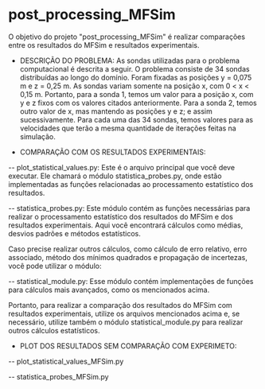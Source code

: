 # post_processing_MFSim

O objetivo do projeto "post_processing_MFSim" é realizar comparações entre os resultados do MFSim e resultados experimentais. 

- DESCRIÇÃO DO PROBLEMA: As sondas utilizadas para o problema computacional é descrita a seguir. O problema consiste de 34 sondas distribuídas ao longo do domínio. Foram fixadas 
as posições y = 0,075 m e z = 0,25 m. As sondas variam somente na posição x, com  0 < x < 0,15 m. Portanto, para a sonda 1, temos um valor para a posição x, com y e z fixos com os 
valores citados anteriormente. Para a sonda 2, temos outro valor de x, mas mantendo as posições y e z; e assim sucessivamente. Para cada uma das 34 sondas, temos valores para as 
velocidades que terão a mesma quantidade de iterações feitas na simulação.

- COMPARAÇÃO COM OS RESULTADOS EXPERIMENTAIS:

-- plot_statistical_values.py: Este é o arquivo principal que você deve executar. Ele chamará o módulo statistica_probes.py, onde estão implementadas as funções relacionadas ao processamento estatístico dos resultados.

-- statistica_probes.py: Este módulo contém as funções necessárias para realizar o processamento estatístico dos resultados do MFSim e dos resultados experimentais. Aqui você encontrará cálculos como médias, desvios padrões e métodos estatísticos.

Caso precise realizar outros cálculos, como cálculo de erro relativo, erro associado, método dos mínimos quadrados e propagação de incertezas, você pode utilizar o módulo:

-- statistical_module.py: Esse módulo contém implementações de funções para cálculos mais avançados, como os mencionados acima.

Portanto, para realizar a comparação dos resultados do MFSim com resultados experimentais, utilize os arquivos mencionados acima e, se necessário, utilize também o módulo statistical_module.py para realizar outros cálculos estatísticos.

- PLOT DOS RESULTADOS SEM COMPARAÇÃO COM EXPERIMETO:

-- plot_statistical_values_MFSim.py

-- statistica_probes_MFSim.py